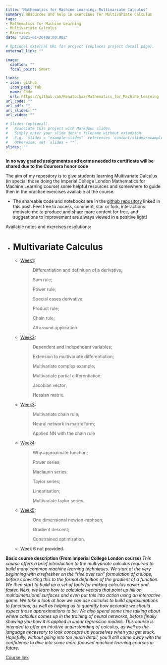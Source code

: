 ```yaml
---
title: "Mathematics for Machine Learning: Multivariate Calculus"
summary: Resources and help in exercises for Multivariate Calculus
tags: 
- Mathematics for Machine Learning
- Multivariate Calculus
- Exercises 
date: "2021-01-26T00:00:00Z"

# Optional external URL for project (replaces project detail page).
external_link: ""

image:
  caption: ""
  focal_point: Smart

links:
- icon: github
  icon_pack: fab
  name: Code
  url: https://github.com/Renatochaz/Mathematics_for_Machine_Learning
url_code: ""
url_pdf: ""
url_slides: ""
url_video: ""

# Slides (optional).
#   Associate this project with Markdown slides.
#   Simply enter your slide deck's filename without extension.
#   E.g. `slides = "example-slides"` references `content/slides/example-slides.md`.
#   Otherwise, set `slides = ""`.
slides: ""
---
```

**In no way graded assignments  and exams needed to certificate will be shared due to the Coursera honor code**

The aim of my repository is to give students learning Multivariate Calculus (in special those doing the Imperial College London Mathematics for Machine Learning course) some helpful resources and somewhere to guide then in the practice exercises available at the course. 

* The shareable code and notebooks are in the [github repository](https://github.com/Renatochaz/Mathematics_for_Machine_Learning) linked in this post. Feel free to access, comment, star or fork, interactions motivate me to produce and share more content for free, and suggestions to improvement are always viewed in a positive light! 



Available notes and exercises resolutions:

- # Multivariate Calculus

  - [Week1](https://github.com/Renatochaz/Mathematics_for_Machine_Learning/blob/master/calculus_week1.ipynb): 

    > Differentiation and definition of a derivative;
    >
    > Sum rule;
    >
    > Power rule;
    >
    > Special cases derivative;
    >
    > Product rule;
    >
    > Chain rule;
    >
    > All around application.
    >
    > 

  - [Week2](https://github.com/Renatochaz/Mathematics_for_Machine_Learning/blob/master/calculus_week2.ipynb):

    > Dependent and independent variables;
    >
    > Extension to multivariate differentiation;
    >
    > Multivariate complex example;
    >
    > Multivariate partial differentiation;
    >
    > Jacobian vector;
    >
    > Hessian matrix.

  - [Week3](https://github.com/Renatochaz/Mathematics_for_Machine_Learning/blob/master/calculus_week3.ipynb):

    > Multivariate chain rule;
    >
    > Neural network in matrix form;
    >
    > Applied NN with the chain rule

  - [Week4](https://github.com/Renatochaz/Mathematics_for_Machine_Learning/blob/master/calculus_week4.ipynb):

    > Why approximate function;
    >
    > Power series;
    >
    > Maclaurin series;
    >
    > Taylor series;
    >
    > Linearisation;
    >
    > Multivariate taylor series.

  - [Week5](https://github.com/Renatochaz/Mathematics_for_Machine_Learning/blob/master/calculus_week5.ipynb):

    > One dimensional newton-raphson;
    >
    > Gradient descent;
    >
    > Constrained optimisation.

  - Week 6 not provided.

**Basic course description (From Imperial College London course)**
*This course offers a brief introduction to the multivariate calculus required to build many common machine learning techniques. We start at the very beginning with a refresher on the “rise over run” formulation of a slope, before converting this to the formal definition of the gradient of a function. We then start to build up a set of tools for making calculus easier and faster. Next, we learn how to calculate vectors that point up hill on multidimensional surfaces and even put this into action using an interactive game. We take a look at how we can use calculus to build approximations to functions, as well as helping us to quantify how accurate we should expect those approximations to be. We also spend some time talking about where calculus comes up in the training of neural networks, before finally showing you how it is applied in linear regression models. This course is intended to offer an intuitive understanding of calculus, as well as the language necessary to look concepts up yourselves when you get stuck. Hopefully, without going into too much detail, you’ll still come away with the confidence to dive into some more focused machine learning courses in future.*

[Course link](https://www.coursera.org/learn/multivariate-calculus-machine-learning/home)







